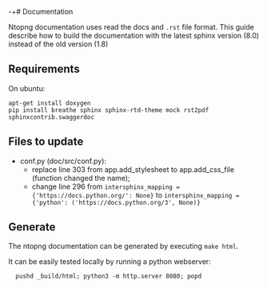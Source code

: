 -+# Documentation

Ntopng documentation uses read the docs and `.rst` file format. This guide describe how to build the documentation with the latest sphinx version (8.0) instead of the old version (1.8)

## Requirements

On ubuntu:

```
apt-get install doxygen
pip install breathe sphinx sphinx-rtd-theme mock rst2pdf sphinxcontrib.swaggerdoc
````

## Files to update
- conf.py (doc/src/conf.py): 
  - replace line 303 from app.add_stylesheet to app.add_css_file (function changed the name);
  - change line 296 from `intersphinx_mapping = {'https://docs.python.org/': None}` to `intersphinx_mapping = {'python': ('https://docs.python.org/3', None)}`

## Generate

The ntopng documentation can be generated by executing `make html`.

It can be easily tested locally by running a python webserver:

```
  pushd _build/html; python3 -m http.server 8080; popd
```
